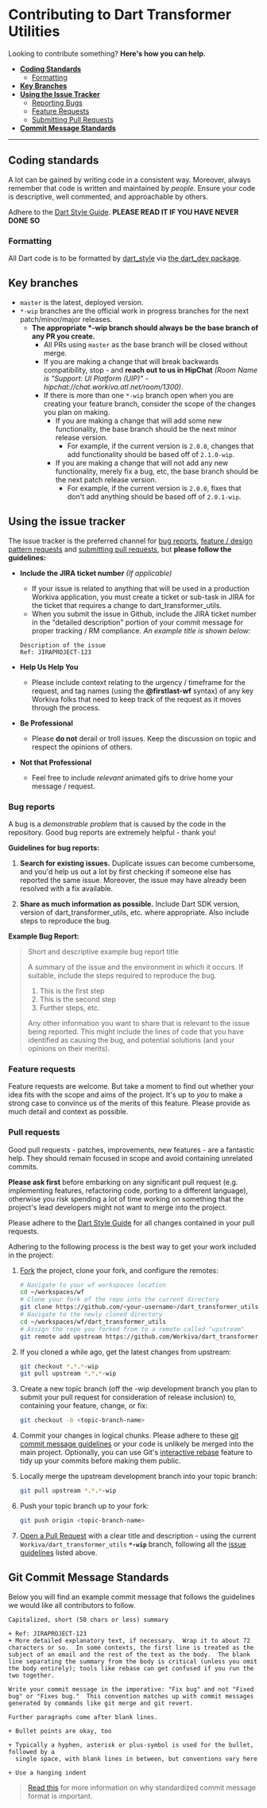 # Contributing to Dart Transformer Utilities

Looking to contribute something? __Here's how you can help.__

+ __[Coding Standards](#coding-standards)__
  + [Formatting](#formatting)
+ __[Key Branches](#key-branches)__
+ __[Using the Issue Tracker](#using-the-issue-tracker)__
  + [Reporting Bugs](#bug-reports)
  + [Feature Requests](#feature-requests)
  + [Submitting Pull Requests](#pull-requests)
+ __[Commit Message Standards](#git-commit-message-standards)__

---


## Coding standards

A lot can be gained by writing code in a consistent way.  Moreover, always remember that code is written and maintained by _people_. Ensure your code is descriptive, well commented, and approachable by others.

Adhere to the [Dart Style Guide][dart-style-guide].  __PLEASE READ IT IF YOU HAVE NEVER DONE SO__

### Formatting

All Dart code is to be formatted by [dart_style](https://github.com/dart-lang/dart_style) via [the dart_dev package](https://pub.dartlang.org/packages/dart_dev).


## Key branches

+ `master` is the latest, deployed version.
+ `*-wip` branches are the official work in progress branches for the next patch/minor/major releases.
    + __The appropriate *-wip branch should always be the base branch of any PR you create.__
        + All PRs using `master` as the base branch will be closed without merge.
        + If you are making a change that will break backwards compatibility, stop - and __reach out to us in HipChat__ _(Room Name is "Support: UI Platform (UIP)" - hipchat://chat.workiva.atl.net/room/1300)_.
        + If there is more than one `*-wip` branch open when you are creating your feature branch, consider the scope of the changes you plan on making.
            + If you are making a change that will add some new functionality, the base branch should be the next minor release version.
                + For example, if the current version is `2.0.0`, changes that add functionality should be based off of `2.1.0-wip`.
            + If you are making a change that will not add any new functionality, merely fix a bug, etc, the base branch should be the next patch release version.
                + For example, if the current version is `2.0.0`, fixes that don't add anything should be based off of `2.0.1-wip`.


## Using the issue tracker

The issue tracker is the preferred channel for [bug reports](#bug-reports), [feature / design pattern requests](#feature-requests) and [submitting pull requests](#pull-requests), but __please follow the guidelines:__

  + __Include the JIRA ticket number__ _(If applicable)_
    + If your issue is related to anything that will be used in a production Workiva application, you must create a ticket or sub-task in JIRA for the ticket that requires a change to dart_transformer_utils.  
    + When you submit the issue in Github, include the JIRA ticket number in the "detailed description" portion of your commit message for proper tracking / RM compliance. _An example title is shown below:_
    ```
    Description of the issue
    Ref: JIRAPROJECT-123
    ```

  + __Help Us Help You__
    + Please include context relating to the urgency / timeframe for the request, and tag names (using the __@firstlast-wf__ syntax) of any key Workiva folks that need to keep track of the request as it moves through the process.

  + __Be Professional__
    + Please __do not__ derail or troll issues. Keep the discussion on topic and respect the opinions of others.

  + __Not that Professional__
    + Feel free to include _relevant_ animated gifs to drive home your message / request.


### Bug reports

A bug is a _demonstrable problem_ that is caused by the code in the repository.
Good bug reports are extremely helpful - thank you!

__Guidelines for bug reports:__

1. __Search for existing issues.__ Duplicate issues can become cumbersome, and you'd help us out a lot by first checking if someone else has reported the same issue. Moreover, the issue may have already been resolved with a fix available.

2. __Share as much information as possible.__ Include Dart SDK version, version of dart_transformer_utils, etc. where appropriate. Also include steps to reproduce the bug.

__Example Bug Report:__

> Short and descriptive example bug report title
>
> A summary of the issue and the environment in which it occurs. If
> suitable, include the steps required to reproduce the bug.
>
> 1. This is the first step
> 2. This is the second step
> 3. Further steps, etc.
>
> Any other information you want to share that is relevant to the issue being
> reported. This might include the lines of code that you have identified as
> causing the bug, and potential solutions (and your opinions on their
> merits).


### Feature requests

Feature requests are welcome. But take a moment to find out whether your idea fits with the scope and aims of the project. It's up to *you* to make a strong case to convince us of the merits of this feature. Please provide as much detail and context as possible.


### Pull requests

Good pull requests - patches, improvements, new features - are a fantastic help. They should remain focused in scope and avoid containing unrelated commits.

__Please ask first__ before embarking on any significant pull request (e.g. implementing features, refactoring code, porting to a different language), otherwise you risk spending a lot of time working on something that the project's lead developers might not want to merge into the project.

Please adhere to the [Dart Style Guide][dart-style-guide] for all changes contained in your pull requests.

Adhering to the following process is the best way to get your work included in the project:

1. [Fork](http://help.github.com/fork-a-repo/) the project, clone your fork,
   and configure the remotes:

   ```bash
   # Navigate to your wf workspaces location
   cd ~/workspaces/wf
   # Clone your fork of the repo into the current directory
   git clone https://github.com/<your-username>/dart_transformer_utils
   # Navigate to the newly cloned directory
   cd ~/workspaces/wf/dart_transformer_utils
   # Assign the repo you forked from to a remote called "upstream"
   git remote add upstream https://github.com/Workiva/dart_transformer_utils
   ```

2. If you cloned a while ago, get the latest changes from upstream:

   ```bash
   git checkout *.*.*-wip
   git pull upstream *.*.*-wip
   ```

3. Create a new topic branch (off the -wip development branch you plan to submit your pull request for consideration of release inclusion) to, containing your feature, change, or fix:

   ```bash
   git checkout -b <topic-branch-name>
   ```

4. Commit your changes in logical chunks. Please adhere to these [git commit message guidelines](#git-commit-message-standards) or your code is unlikely be merged into the main project. Optionally, you can use Git's [interactive rebase](https://help.github.com/articles/interactive-rebase) feature to tidy up your commits before making them public.

5. Locally merge the upstream development branch into your topic branch:

   ```bash
   git pull upstream *.*.*-wip
   ```

6. Push your topic branch up to your fork:

   ```bash
   git push origin <topic-branch-name>
   ```

7. [Open a Pull Request](https://help.github.com/articles/using-pull-requests/)
    with a clear title and description - using the current `Workiva/dart_transformer_utils` __`*-wip`__ branch, following all the [issue guidelines](#using-the-issue-tracker) listed above.



## Git Commit Message Standards

Below you will find an example commit message that follows the guidelines we would like all contributors to follow.

```
Capitalized, short (50 chars or less) summary

+ Ref: JIRAPROJECT-123
+ More detailed explanatory text, if necessary.  Wrap it to about 72
characters or so.  In some contexts, the first line is treated as the
subject of an email and the rest of the text as the body.  The blank
line separating the summary from the body is critical (unless you omit
the body entirely); tools like rebase can get confused if you run the
two together.

Write your commit message in the imperative: "Fix bug" and not "Fixed bug" or "Fixes bug."  This convention matches up with commit messages generated by commands like git merge and git revert.

Further paragraphs come after blank lines.

+ Bullet points are okay, too

+ Typically a hyphen, asterisk or plus-symbol is used for the bullet, followed by a
  single space, with blank lines in between, but conventions vary here

+ Use a hanging indent
```

> [Read this](http://tbaggery.com/2008/04/19/a-note-about-git-commit-messages.html) for more information on why standardized commit message format is important.


[dart-style-guide]: https://www.dartlang.org/articles/style-guide/
